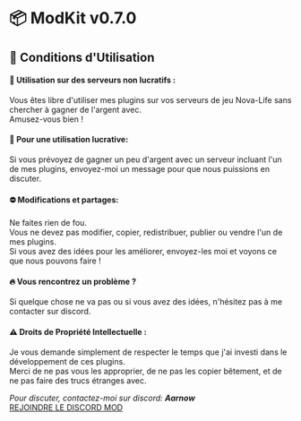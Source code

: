 # 📦 ModKit v0.7.0


## 🔑 Conditions d'Utilisation

#### 🚀 Utilisation sur des serveurs non lucratifs :

Vous êtes libre d'utiliser mes plugins sur vos serveurs de jeu Nova-Life sans chercher à gagner de l'argent avec.  
Amusez-vous bien !

#### 💎 Pour une utilisation lucrative:

Si vous prévoyez de gagner un peu d'argent avec un serveur incluant l'un de mes plugins, envoyez-moi un message pour que nous puissions en discuter.

#### ⛔️ Modifications et partages:

Ne faites rien de fou.  
Vous ne devez pas modifier, copier, redistribuer, publier ou vendre l'un de mes plugins.  
Si vous avez des idées pour les améliorer, envoyez-les moi et voyons ce que nous pouvons faire !

#### 🔥 Vous rencontrez un problème ?

Si quelque chose ne va pas ou si vous avez des idées, n'hésitez pas à me contacter sur discord.

#### ⚠️ Droits de Propriété Intellectuelle :

Je vous demande simplement de respecter le temps que j'ai investi dans le développement de ces plugins.  
Merci de ne pas vous les approprier, de ne pas les copier bêtement, et de ne pas faire des trucs étranges avec.

*Pour discuter, contactez-moi sur discord: **Aarnow***  
[REJOINDRE LE DISCORD MOD](https://discord.gg/8j2suEE9Mf)
